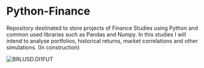 # Python-Finance
Repository destinated to store projects of Finance Studies using Python and common used libraries such as Pandas and Numpy. In this studies I will intend to analyse portfolios, historical returns, market correlations and other simulations. (In construction)

![BRLUSD.DI1FUT](\Users\User\Desktop\BRLUSD.DI1FUT.png "BRLUSD.DI1FUT")

